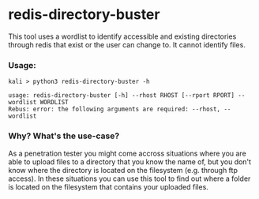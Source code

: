 
# redis-directory-buster

This tool uses a wordlist to identify accessible and existing directories through redis that exist or the user can change to. It cannot identify files.


### Usage:

```
kali > python3 redis-directory-buster -h

usage: redis-directory-buster [-h] --rhost RHOST [--rport RPORT] --wordlist WORDLIST
Rebus: error: the following arguments are required: --rhost, --wordlist
```


### Why? What's the use-case?

As a penetration tester you might come accross situations where you are able to upload files to a directory that you know the name of, but you don't know where the directory is located on the filesystem (e.g. through ftp access). In these situations you can use this tool to find out where a folder is located on the filesystem that contains your uploaded files.

